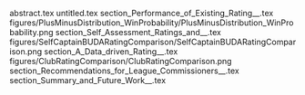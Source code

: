 abstract.tex
untitled.tex
section_Performance_of_Existing_Rating__.tex
figures/PlusMinusDistribution_WinProbability/PlusMinusDistribution_WinProbability.png
section_Self_Assessment_Ratings_and__.tex
figures/SelfCaptainBUDARatingComparison/SelfCaptainBUDARatingComparison.png
section_A_Data_driven_Rating__.tex
figures/ClubRatingComparison/ClubRatingComparison.png
section_Recommendations_for_League_Commissioners__.tex
section_Summary_and_Future_Work__.tex
